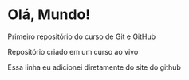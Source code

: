 # Olá, Mundo!
 Primeiro repositório do curso de Git e GitHub

 Repositório criado em um curso ao vivo

 Essa linha eu adicionei diretamente do site do github
